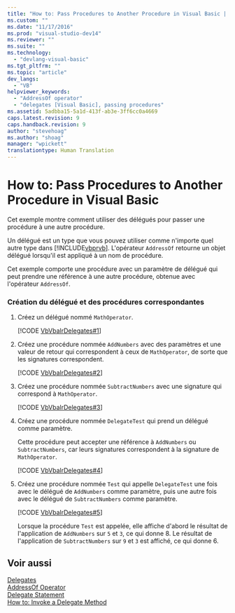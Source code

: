 ```yaml
---
title: "How to: Pass Procedures to Another Procedure in Visual Basic | Microsoft Docs"
ms.custom: ""
ms.date: "11/17/2016"
ms.prod: "visual-studio-dev14"
ms.reviewer: ""
ms.suite: ""
ms.technology: 
  - "devlang-visual-basic"
ms.tgt_pltfrm: ""
ms.topic: "article"
dev_langs: 
  - "VB"
helpviewer_keywords: 
  - "AddressOf operator"
  - "delegates [Visual Basic], passing procedures"
ms.assetid: 5adbba15-5a1d-413f-ab3e-3ff6cc0a4669
caps.latest.revision: 9
caps.handback.revision: 9
author: "stevehoag"
ms.author: "shoag"
manager: "wpickett"
translationtype: Human Translation
---
```

# How to: Pass Procedures to Another Procedure in Visual Basic
Cet exemple montre comment utiliser des délégués pour passer une procédure à une autre procédure.  
  
 Un délégué est un type que vous pouvez utiliser comme n'importe quel autre type dans [!INCLUDE[vbprvb](../../../../csharp/programming-guide/concepts/linq/includes/vbprvb_md.md)].  L'opérateur `AddressOf` retourne un objet délégué lorsqu'il est appliqué à un nom de procédure.  
  
 Cet exemple comporte une procédure avec un paramètre de délégué qui peut prendre une référence à une autre procédure, obtenue avec l'opérateur `AddressOf`.  
  
### Création du délégué et des procédures correspondantes  
  
1.  Créez un délégué nommé `MathOperator`.  
  
     [!CODE [VbVbalrDelegates#1](../CodeSnippet/VS_Snippets_VBCSharp/VbVbalrDelegates#1)]  
  
2.  Créez une procédure nommée `AddNumbers` avec des paramètres et une valeur de retour qui correspondent à ceux de `MathOperator`, de sorte que les signatures correspondent.  
  
     [!CODE [VbVbalrDelegates#2](../CodeSnippet/VS_Snippets_VBCSharp/VbVbalrDelegates#2)]  
  
3.  Créez une procédure nommée `SubtractNumbers` avec une signature qui correspond à `MathOperator`.  
  
     [!CODE [VbVbalrDelegates#3](../CodeSnippet/VS_Snippets_VBCSharp/VbVbalrDelegates#3)]  
  
4.  Créez une procédure nommée `DelegateTest` qui prend un délégué comme paramètre.  
  
     Cette procédure peut accepter une référence à `AddNumbers` ou `SubtractNumbers`, car leurs signatures correspondent à la signature de `MathOperator`.  
  
     [!CODE [VbVbalrDelegates#4](../CodeSnippet/VS_Snippets_VBCSharp/VbVbalrDelegates#4)]  
  
5.  Créez une procédure nommée `Test` qui appelle `DelegateTest` une fois avec le délégué de `AddNumbers` comme paramètre, puis une autre fois avec le délégué de `SubtractNumbers` comme paramètre.  
  
     [!CODE [VbVbalrDelegates#5](../CodeSnippet/VS_Snippets_VBCSharp/VbVbalrDelegates#5)]  
  
     Lorsque la procédure `Test` est appelée, elle affiche d'abord le résultat de l'application de `AddNumbers` sur `5` et `3`, ce qui donne 8.  Le résultat de l'application de `SubtractNumbers` sur `9` et `3` est affiché, ce qui donne 6.  
  
## Voir aussi  
 [Delegates](../../../../visual-basic/programming-guide/language-features/delegates/delegates.md)   
 [AddressOf Operator](../../../../visual-basic/language-reference/operators/addressof-operator.md)   
 [Delegate Statement](../../../../visual-basic/language-reference/statements/delegate-statement.md)   
 [How to: Invoke a Delegate Method](../../../../visual-basic/programming-guide/language-features/delegates/how-to-invoke-a-delegate-method.md)